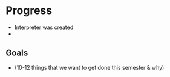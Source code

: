 # Progress
- Interpreter was created
- 

## Goals
- (10-12 things that we want to get done this semester & why)

